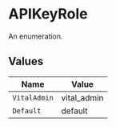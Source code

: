 # APIKeyRole

An enumeration.


## Values

| Name         | Value        |
| ------------ | ------------ |
| `VitalAdmin` | vital_admin  |
| `Default`    | default      |